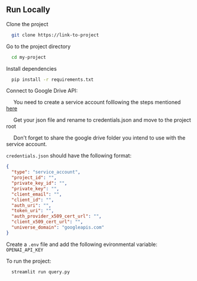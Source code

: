 
## Run Locally

Clone the project

```bash
  git clone https://link-to-project
```

Go to the project directory

```bash
  cd my-project
```

Install dependencies

```bash
  pip install -r requirements.txt
```
Connect to Google Drive API: 
    
&nbsp;&nbsp;&nbsp;&nbsp;&nbsp;You need to create a service account folllowing the steps mentioned [here](https://cloud.google.com/iam/docs/keys-create-delete)

&nbsp;&nbsp;&nbsp;&nbsp;&nbsp;Get your json file and rename to credentials.json and move to the project root

&nbsp;&nbsp;&nbsp;&nbsp;&nbsp;Don't forget to share the google drive folder you intend to use with the service account.

`credentials.json` should have the following format:

```JSON
{
  "type": "service_account",
  "project_id": "",
  "private_key_id": "",
  "private_key": "",
  "client_email": "",
  "client_id": "",
  "auth_uri": "",
  "token_uri": "",
  "auth_provider_x509_cert_url": "",
  "client_x509_cert_url": "",
  "universe_domain": "googleapis.com"
}
```

Create a `.env` file and add the following evironmental variable:
`OPENAI_API_KEY`
  
To run the project:
```bash
  streamlit run query.py
```

